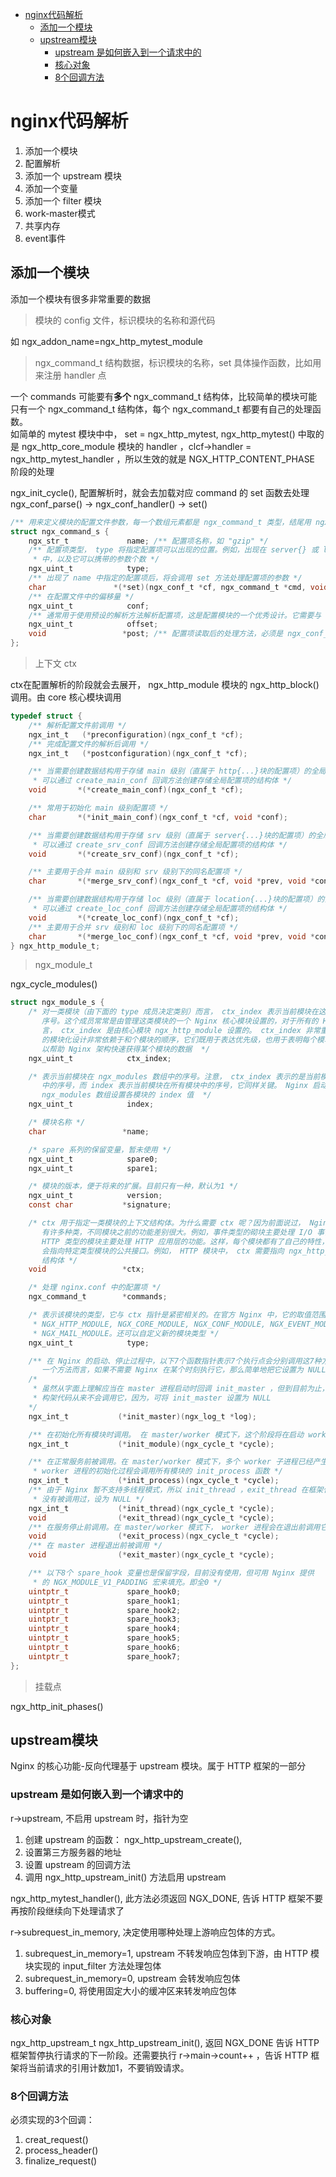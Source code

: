 <!-- TOC -->

- [nginx代码解析](#nginx代码解析)
    - [添加一个模块](#添加一个模块)
    - [upstream模块](#upstream模块)
        - [upstream 是如何嵌入到一个请求中的](#upstream-是如何嵌入到一个请求中的)
        - [核心对象](#核心对象)
        - [8个回调方法](#8个回调方法)

<!-- /TOC -->

# nginx代码解析

1. 添加一个模块
2. 配置解析
3. 添加一个 upstream 模块
4. 添加一个变量
5. 添加一个 filter 模块
6. work-master模式
7. 共享内存
8. event事件

## 添加一个模块

添加一个模块有很多非常重要的数据  

> 模块的 config 文件，标识模块的名称和源代码

如 ngx_addon_name=ngx_http_mytest_module  

> ngx_command_t 结构数据，标识模块的名称，set 具体操作函数，比如用来注册 handler 点

一个 commands 可能要有**多个** ngx_command_t 结构体，比较简单的模块可能只有一个 ngx_command_t 结构体，每个 ngx_command_t 都要有自己的处理函数。  
如简单的 mytest 模块中中， set = ngx_http_mytest, ngx_http_mytest() 中取的是 ngx_http_core_module 模块的 handler ，clcf->handler = ngx_http_mytest_handler ，所以生效的就是 NGX_HTTP_CONTENT_PHASE 阶段的处理  

ngx_init_cycle(), 配置解析时，就会去加载对应 command 的 set 函数去处理  
ngx_conf_parse() -> ngx_conf_handler() -> set()  

```c
/** 用来定义模块的配置文件参数，每一个数组元素都是 ngx_command_t 类型，结尾用 ngx_null_command */
struct ngx_command_s {
    ngx_str_t             name; /** 配置项名称，如 "gzip" */
    /** 配置项类型， type 将指定配置项可以出现的位置。例如，出现在 server{} 或 location{}
     * 中，以及它可以携带的参数个数 */
    ngx_uint_t            type;
    /** 出现了 name 中指定的配置项后，将会调用 set 方法处理配置项的参数 */
    char               *(*set)(ngx_conf_t *cf, ngx_command_t *cmd, void *conf);
    /** 在配置文件中的偏移量 */
    ngx_uint_t            conf;
    /** 通常用于使用预设的解析方法解析配置项，这是配置模块的一个优秀设计。它需要与 conf 配合使用 */
    ngx_uint_t            offset;
    void                 *post; /** 配置项读取后的处理方法，必须是 ngx_conf_post_t 结构的指针 */
};
```

> 上下文 ctx

ctx在配置解析的阶段就会去展开， ngx_http_module 模块的 ngx_http_block() 调用。由 core 核心模块调用  

```c
typedef struct {
    /** 解析配置文件前调用 */
    ngx_int_t   (*preconfiguration)(ngx_conf_t *cf);
    /** 完成配置文件的解析后调用 */
    ngx_int_t   (*postconfiguration)(ngx_conf_t *cf);

    /** 当需要创建数据结构用于存储 main 级别（直属于 http{...}块的配置项）的全局配置时，
     * 可以通过 create_main_conf 回调方法创建存储全局配置项的结构体 */
    void       *(*create_main_conf)(ngx_conf_t *cf);

    /** 常用于初始化 main 级别配置项 */
    char       *(*init_main_conf)(ngx_conf_t *cf, void *conf);

    /** 当需要创建数据结构用于存储 srv 级别（直属于 server{...}块的配置项）的全局配置时，
     * 可以通过 create_srv_conf 回调方法创建存储全局配置项的结构体 */
    void       *(*create_srv_conf)(ngx_conf_t *cf);

    /** 主要用于合并 main 级别和 srv 级别下的同名配置项 */
    char       *(*merge_srv_conf)(ngx_conf_t *cf, void *prev, void *conf);

    /** 当需要创建数据结构用于存储 loc 级别（直属于 location{...}块的配置项）的全局配置时，
     * 可以通过 create_loc_conf 回调方法创建存储全局配置项的结构体 */
    void       *(*create_loc_conf)(ngx_conf_t *cf);
    /** 主要用于合并 srv 级别和 loc 级别下的同名配置项 */
    char       *(*merge_loc_conf)(ngx_conf_t *cf, void *prev, void *conf);
} ngx_http_module_t;
```

> ngx_module_t

ngx_cycle_modules()

```c
struct ngx_module_s {
    /* 对一类模块（由下面的 type 成员决定类别）而言， ctx_index 表示当前模块在这类模块中的
       序号。这个成员常常是由管理这类模块的一个 Nginx 核心模块设置的，对于所有的 HTTP 模块而
       言， ctx_index 是由核心模块 ngx_http_module 设置的。 ctx_index 非常重要， Nginx
       的模块化设计非常依赖于和个模块的顺序，它们既用于表达优先级，也用于表明每个模块的位置，借
       以帮助 Nginx 架构快速获得某个模块的数据  */
    ngx_uint_t            ctx_index;

    /* 表示当前模块在 ngx_modules 数组中的序号。注意， ctx_index 表示的是当前模块在一类模块
       中的序号，而 index 表示当前模块在所有模块中的序号，它同样关键。 Nginx 启动时会根据
       ngx_modules 数组设置各模块的 index 值  */
    ngx_uint_t            index;

    /* 模块名称 */
    char                 *name;

    /* spare 系列的保留变量，暂未使用 */
    ngx_uint_t            spare0;
    ngx_uint_t            spare1;

    /* 模块的版本，便于将来的扩展。目前只有一种，默认为1 */
    ngx_uint_t            version;
    const char           *signature;

    /* ctx 用于指定一类模块的上下文结构体。为什么需要 ctx 呢？因为前面说过， Nginx 模块
       有许多种类，不同模块之前的功能差别很大。例如，事件类型的砌块主要处理 I/O 事件相关的功能
       HTTP 类型的模块主要处理 HTTP 应用层的功能。这样，每个模块都有了自己的特性，而 ctx 将
       会指向特定类型模块的公共接口。例如， HTTP 模块中， ctx 需要指向 ngx_http_module_t
       结构体 */
    void                 *ctx;

    /* 处理 nginx.conf 中的配置项 */
    ngx_command_t        *commands;

    /* 表示该模块的类型，它与 ctx 指针是紧密相关的。在官方 Nginx 中，它的取值范围是以下5种：
     * NGX_HTTP_MODULE, NGX_CORE_MODULE, NGX_CONF_MODULE, NGX_EVENT_MODULE
     * NGX_MAIL_MODULE。还可以自定义新的模块类型 */
    ngx_uint_t            type;

    /** 在 Nginx 的启动、停止过程中，以下7个函数指针表示7个执行点会分别调用这7种方法。对于任何
       一个方法而言，如果不需要 Nginx 在某个时刻执行它，那么简单地把它设置为 NULL 空指针即可 */
    /*
     * 虽然从字面上理解应当在 master 进程启动时回调 init_master ，但到目前为止，
     * 构架代码从来不会调用它，因为，可将 init_master 设置为 NULL
    */
    ngx_int_t           (*init_master)(ngx_log_t *log);

    /** 在初始化所有模块时调用。 在 master/worker 模式下，这个阶段将在启动 worker 子进程前完成*/
    ngx_int_t           (*init_module)(ngx_cycle_t *cycle);

    /** 在正常服务前被调用。在 master/worker 模式下，多个 worker 子进程已经产生，在每个
     * worker 进程的初始化过程会调用所有模块的 init_process 函数 */
    ngx_int_t           (*init_process)(ngx_cycle_t *cycle);
    /** 由于 Nginx 暂不支持多线程模式，所以 init_thread ，exit_thread 在框架代码中
     * 没有被调用过，设为 NULL */
    ngx_int_t           (*init_thread)(ngx_cycle_t *cycle);
    void                (*exit_thread)(ngx_cycle_t *cycle);
    /** 在服务停止前调用。在 master/worker 模式下， worker 进程会在退出前调用它 */
    void                (*exit_process)(ngx_cycle_t *cycle);
    /** 在 master 进程退出前被调用 */
    void                (*exit_master)(ngx_cycle_t *cycle);

    /** 以下8个 spare_hook 变量也是保留字段，目前没有使用，但可用 Nginx 提供
     * 的 NGX_MODULE_V1_PADDING 宏来填充。即全0 */
    uintptr_t             spare_hook0;
    uintptr_t             spare_hook1;
    uintptr_t             spare_hook2;
    uintptr_t             spare_hook3;
    uintptr_t             spare_hook4;
    uintptr_t             spare_hook5;
    uintptr_t             spare_hook6;
    uintptr_t             spare_hook7;
};
```

> 挂载点

ngx_http_init_phases()  

## upstream模块

Nginx 的核心功能-反向代理基于 upstream 模块。属于 HTTP 框架的一部分  

### upstream 是如何嵌入到一个请求中的

r->upstream, 不启用 upstream 时，指针为空  

1. 创建 upstream 的函数： ngx_http_upstream_create(),
2. 设置第三方服务器的地址
3. 设置 upstream 的回调方法
4. 调用 ngx_http_upstream_init() 方法启用 upstream

ngx_http_mytest_handler(), 此方法必须返回 NGX_DONE, 告诉 HTTP 框架不要再按阶段继续向下处理请求了  

r->subrequest_in_memory, 决定使用哪种处理上游响应包体的方式。  

1. subrequest_in_memory=1, upstream 不转发响应包体到下游，由 HTTP 模块实现的 input_filter 方法处理包体
2. subrequest_in_memory=0, upstream 会转发响应包体
3. buffering=0, 将使用固定大小的缓冲区来转发响应包体

### 核心对象

ngx_http_upstream_t
ngx_http_upstream_init(), 返回 NGX_DONE 告诉 HTTP 框架暂停执行请求的下一阶段。还需要执行 r->main->count++ ，告诉 HTTP 框架将当前请求的引用计数加1，不要销毁请求。  

### 8个回调方法

必须实现的3个回调：  

1. creat_request()
2. process_header()
3. finalize_request()

